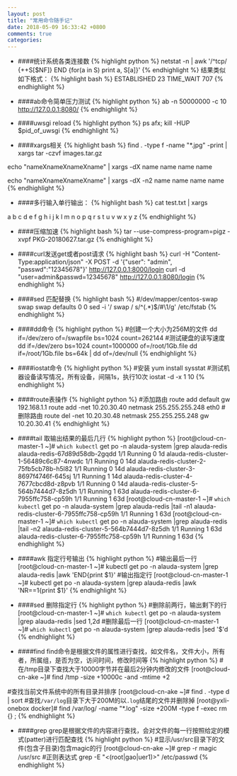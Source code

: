 ```yaml
---
layout: post
title: "常用命令随手记"
date: 2018-05-09 16:33:42 +0800
comments: true
categories: 
---
```

- ####统计系统各类连接数
{% highlight python %}
netstat -n | awk '/^tcp/ {++S[$NF]} END {for(a in S) print a, S[a]}'
{% endhighlight %}
结果类似如下格式：
{% highlight bash %}
ESTABLISHED 23
TIME_WAIT 707
{% endhighlight %}

- ####ab命令简单压力测试
{% highlight python %}
ab -n 50000000 -c 10 http://127.0.0.1:8080/
{% endhighlight %}

- ####uwsgi reload
{% highlight python %}
ps afx;
kill -HUP $pid_of_uwsgi
{% endhighlight %}

- ####xargs相关
{% highlight bash %}
find . -type f -name "*.jpg" -print | xargs tar -czvf images.tar.gz

echo "nameXnameXnameXname" | xargs -dX
name name name name

echo "nameXnameXnameXname" | xargs -dX -n2
name name
name name
{% endhighlight %}

- ####多行输入单行输出：
{% highlight bash %}
cat test.txt | xargs

a b c d e f g h i j k l m n o p q r s t u v w x y z
{% endhighlight %}

- ####压缩加速
{% highlight bash %}
tar --use-compress-program=pigz -xvpf PKG-20180627.tar.gz
{% endhighlight %}

- ####curl发送get或者post请求
{% highlight bash %}
curl -H "Content-Type:application/json" -X POST -d '{"user": "admin", "passwd":"12345678"}' http://127.0.0.1:8000/login
curl -d "user=admin&passwd=12345678" http://127.0.0.1:8080/login
{% endhighlight %}


- ####sed 匹配替换
{% highlight bash %}
#/dev/mapper/centos-swap swap                    swap    defaults        0 0
sed -i '/ swap / s/^\(.*\)$/#\1/g' /etc/fstab
{% endhighlight %}

- ####dd命令
{% highlight python %}
#创建一个大小为256M的文件
dd if=/dev/zero of=/swapfile bs=1024 count=262144
#测试硬盘的读写速度
dd if=/dev/zero bs=1024 count=1000000 of=/root/1Gb.file
dd if=/root/1Gb.file bs=64k | dd of=/dev/null
{% endhighlight %}

- ####iostat命令
{% highlight python %}
#安装
yum install sysstat
#测试机器设备读写情况，所有设备，间隔1s，执行10次
iostat -d -x 1 10
{% endhighlight %}

- ####route表操作
{% highlight python %}
#添加路由
route add default gw 192.168.1.1
route add -net 10.20.30.40 netmask 255.255.255.248 eth0
#删除路由
route del -net 10.20.30.48 netmask 255.255.255.248 gw 10.20.30.41
{% endhighlight %}

- ####tail 取输出结果的最后几行
{% highlight python %}
[root@cloud-cn-master-1 ~]# `which kubectl` get po -n alauda-system |grep alauda-redis
alauda-redis-67d89d58db-2gqdd                 1/1       Running   0          1d
alauda-redis-cluster-1-56489c6c87-4nwdc       1/1       Running   0          14d
alauda-redis-cluster-2-75fb5cb78b-h5l82       1/1       Running   0          14d
alauda-redis-cluster-3-8697f4746f-645sj       1/1       Running   1          14d
alauda-redis-cluster-4-7677cbcd8d-z8pvb       1/1       Running   0          14d
alauda-redis-cluster-5-564b7444d7-8z5dh       1/1       Running   1          63d
alauda-redis-cluster-6-7955ffc758-cp59h       1/1       Running   1          63d
[root@cloud-cn-master-1 ~]# `which kubectl` get po -n alauda-system |grep alauda-redis |tail -n1
alauda-redis-cluster-6-7955ffc758-cp59h       1/1       Running   1          63d
[root@cloud-cn-master-1 ~]# `which kubectl` get po -n alauda-system |grep alauda-redis |tail -n2
alauda-redis-cluster-5-564b7444d7-8z5dh       1/1       Running   1          63d
alauda-redis-cluster-6-7955ffc758-cp59h       1/1       Running   1          63d
{% endhighlight %}

- ####awk 指定行号输出
{% highlight python %}
#输出最后一行
[root@cloud-cn-master-1 ~]# kubectl get po -n alauda-system |grep alauda-redis |awk 'END{print $1}'
#输出指定行
[root@cloud-cn-master-1 ~]# kubectl get po -n alauda-system |grep alauda-redis |awk 'NR==1{print $1}'
{% endhighlight %}

- ####sed 删除指定行
{% highlight python %}
#删除前两行，输出剩下的行
[root@cloud-cn-master-1 ~]# `which kubectl` get po -n alauda-system |grep alauda-redis |sed 1,2d
#删除最后一行
[root@cloud-cn-master-1 ~]# `which kubectl` get po -n alauda-system |grep alauda-redis |sed '$'d
{% endhighlight %}

- ####find
find命令是根据文件的属性进行查找，如文件名，文件大小，所有者，所属组，是否为空，访问时间，修改时间等
{% highlight python %}
#在/tmp目录下查找大于10000字节并在最后2分钟内修改的文件
[root@cloud-cn-ake ~]# find /tmp -size +10000c -and -mtime +2

#查找当前文件系统中的所有目录并排序
[root@cloud-cn-ake ~]# find . -type d | sort
#查找`/var/log`目录下大于200M的以`.log`结尾的文件并删除掉
[root@yxli-onebox docker]# find  /var/log/  -name  "*.log" -size +200M -type f -exec rm {} \;
{% endhighlight %}

- ####grep
grep是根据文件的内容进行查找，会对文件的每一行按照给定的模式(patter)进行匹配查找
{% highlight python %}
#显示/usr/src目录下的文件(包含子目录)包含magic的行
[root@cloud-cn-ake ~]# grep -r magic /usr/src
#正则表达式
grep -E "\<(root|gao|uer1)\>" /etc/passwd
{% endhighlight %}